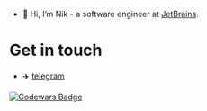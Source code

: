 - 👋 Hi, I’m Nik - a software engineer at [JetBrains](https://www.jetbrains.com/). 

# Get in touch
- ✈️ [telegram](https://t.me/nremarka)

[![Codewars Badge](https://www.codewars.com/users/nik.remarka/badges/small)](https://www.codewars.com/users/nik.remarka)
